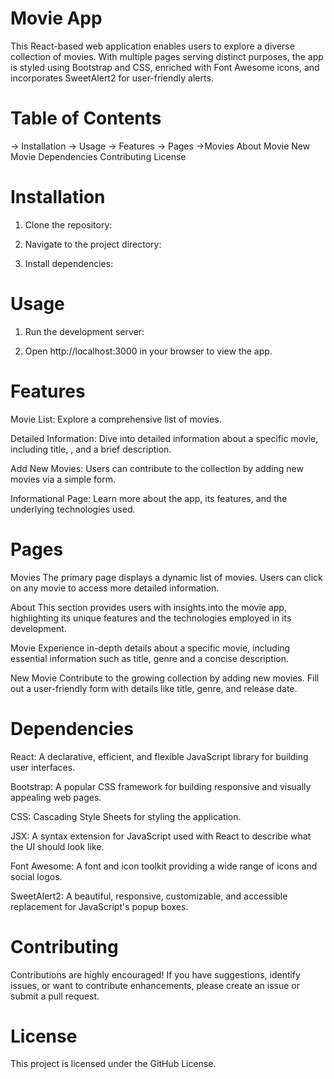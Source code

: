 


# Movie App
This React-based web application enables users to explore a diverse collection of movies. With multiple pages serving distinct purposes, the app is styled using Bootstrap and CSS, enriched with Font Awesome icons, and incorporates SweetAlert2 for user-friendly alerts.

# Table of Contents
  -> Installation
  -> Usage
  -> Features
  -> Pages
  ->Movies
About
Movie
New Movie
Dependencies
Contributing
License


# Installation

1. Clone the repository:


2. Navigate to the project directory:


3. Install dependencies:


# Usage
1. Run the development server:


2. Open http://localhost:3000 in your browser to view the app.

# Features
 Movie List: Explore a comprehensive list of movies.

Detailed Information: Dive into detailed information about a specific movie, including title, , and a brief description.

Add New Movies: Users can contribute to the collection by adding new movies via a simple form.

Informational Page: Learn more about the app, its features, and the underlying technologies used.

# Pages

Movies
The primary page displays a dynamic list of movies. Users can click on any movie to access more detailed information.

About
This section provides users with insights into the movie app, highlighting its unique features and the technologies employed in its development.

Movie
Experience in-depth details about a specific movie, including essential information such as title, genre and a concise description.

New Movie
Contribute to the growing collection by adding new movies. Fill out a user-friendly form with details like title, genre, and release date.

# Dependencies
React: A declarative, efficient, and flexible JavaScript library for building user interfaces.

Bootstrap: A popular CSS framework for building responsive and visually appealing web pages.

CSS: Cascading Style Sheets for styling the application.

JSX: A syntax extension for JavaScript used with React to describe what the UI should look like.

Font Awesome: A font and icon toolkit providing a wide range of icons and social logos.

SweetAlert2: A beautiful, responsive, customizable, and accessible replacement for JavaScript's popup boxes.

# Contributing
Contributions are highly encouraged! If you have suggestions, identify issues, or want to contribute enhancements, please create an issue or submit a pull request.

# License
This project is licensed under the GitHub License.